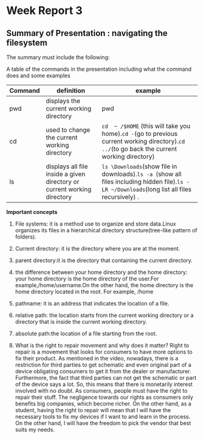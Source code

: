 # Week Report 3

## Summary of Presentation : navigating the filesystem

The summary must include the following:

A table of the commands in the presentation including what the command does and some examples

|Command          |definition                                                               |example                                                                  |
|-----------------|-------------------------------------------------------------------------|-------------------------------------------------------------------------|
|pwd              |displays the current working directory                                   |pwd                                                                      |
|cd               |used to change the current working directory                             | `cd  ~ /$HOME` (this will take you home).`cd -`(go to previous current working directory).`cd ../`(to go back the current working directory)|
|ls               |displays all file inside a given directory or current working directory  |`ls \Downloads`(show file in downloads).`ls -a `(show all files including hidden file).`ls -LR ~/Downloads`(long list all files recursively) .  |



**Important concepts**

1. File systems: it is a method use to organize and store data.Linux organizes its files in a hierarchical directory structure(tree-like pattern of folders).

2. Current directory: it is the directory where you are at the moment.

3. parent directory:it is the directory that containing the current directory.

4. the difference between your home directory and the home directory: 
   your home directory is the home directory of the user.For example,/home/username.On the other hand, the home directory is the home directory located in the root. For example, /home

5. pathname: it is an address that indicates the location of a file.

6. relative path: the location starts from the current working directory or a directory that is inside the current working directory.

7. absolute path:the location of a file starting from the root.

8. What is the right to repair movement and why does it matter?
Right to repair is a movement that looks for consumers to have more options to fix their product. As mentioned in the video, nowadays, there is a restriction for third parties to get schematic and even original part of a device obligating consumers to get it from the dealer or manufacturer. Furthermore, the fact that third parties can not get the schematic or part of the device says a lot. So, this means that there is monetarily interest involved with no doubt. As consumers, people must have the right to repair their stuff. The negligence towards our rights as consumers only benefits big companies, which become richer. On the other hand, as a student, having the right to repair will mean that I will have the necessary tools to fix my devices if I want to and learn in the process. On the other hand, I will have the freedom to pick the vendor that best suits my needs.